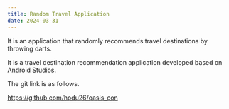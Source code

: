 ```yaml
---
title: Random Travel Application
date: 2024-03-31
---
```


It is an application that randomly recommends travel destinations by throwing darts.

<!--more-->

It is a travel destination recommendation application developed based on Android Studios.

The git link is as follows.

https://github.com/hodu26/oasis_con